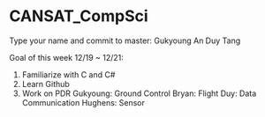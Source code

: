 # CANSAT_CompSci

Type your name and commit to master:
Gukyoung An
Duy Tang

Goal of this week 12/19 ~ 12/21:

1. Familiarize with C and C#
2. Learn Github
3. Work on PDR
	Gukyoung: Ground Control
	Bryan: Flight
	Duy: Data Communication
	Hughens: Sensor